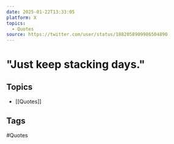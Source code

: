 ```yaml
---
date: 2025-01-22T13:33:05
platform: X
topics:
  - Quotes
source: https://twitter.com/user/status/1882058909986504890
---
```

# "Just keep stacking days."

## Topics
- [[Quotes]]

## Tags
#Quotes